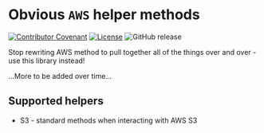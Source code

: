 # Obvious `AWS` helper methods

[![Contributor Covenant](https://img.shields.io/badge/Contributor%20Covenant-2.1-4baaaa.svg)](CODE-OF-CONDUCT.md)
[![License](https://img.shields.io/badge/License-Apache%202.0-blue.svg)](LICENSE)
![GitHub release](https://img.shields.io/github/release/go-obvious/aws.svg)

Stop rewriting AWS method to pull together all of the things over and over - use this library instead!

...More to be added over time...

## Supported helpers

- S3 - standard methods when interacting with AWS S3
